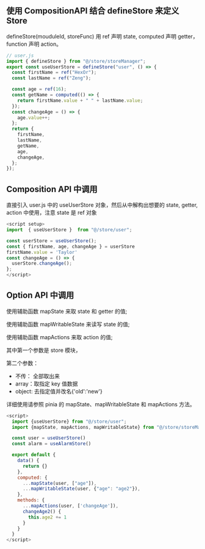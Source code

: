 
## 使用 CompositionAPI 结合 defineStore 来定义 Store

defineStore(mouduleId, storeFunc)
用 ref 声明 state, computed 声明 getter， function 声明 action。

```js
// user.js
import { defineStore } from "@/store/storeManager";
export const useUserStore = defineStore("user", () => {
  const firstName = ref("HexOr");
  const lastName = ref("Zeng");

  const age = ref(16);
  const getName = computed(() => {
    return firstName.value + " " + lastName.value;
  });
  const changeAge = () => {
    age.value++;
  };
  return {
    firstName,
    lastName,
    getName,
    age,
    changeAge,
  };
});
```

## Composition API 中调用

直接引入 user.js 中的 useUserStore 对象，然后从中解构出想要的 state, getter, action 中使用，注意 state 是 ref 对象

```js
<script setup>
import  { useUserStore }  from "@/store/user";

const userStore = useUserStore();
const { firstName, age, changeAge } = userStore
firstName.value = 'Taylor'
const changeAge = () => {
  userStore.changeAge();
};
</script>
```

## Option API 中调用

使用辅助函数 mapState 来取 state 和 getter 的值;

使用辅助函数 mapWritableState 来读写 state 的值;

使用辅助函数 mapActions 来取 action 的值;

其中第一个参数是 store 模块，

第二个参数：

- 不传： 全部取出来
- array：取指定 key 值数据
- object: 去指定值并改名{'old':'new'}

详细使用请参照 pinia 的 mapState、mapWritableState 和 mapActions 方法。

```js
<script>
  import {useUserStore} from "@/store/user";
  import {mapState, mapActions, mapWritableState} from "@/store/storeManager";

  const user = useUserStore()
  const alarm = useAlarmStore()

  export default {
    data() {
      return {}
    },
    computed: {
      ...mapState(user, ["age"]),
      ...mapWritableState(user, {"age": "age2"}),
    },
    methods: {
      ...mapActions(user, ['changeAge']),
      changeAge2() {
        this.age2 += 1
      }
    }
  }
</script>
```
